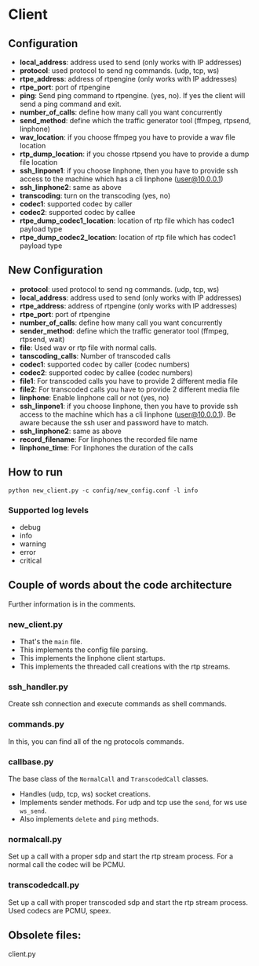 # Client

## Configuration

- **local_address**: address used to send (only works with IP addresses)
- **protocol**: used protocol to send ng commands. (udp, tcp, ws)
- **rtpe_address**: address of rtpengine (only works with IP addresses)
- **rtpe_port**: port of rtpengine
- **ping**: Send ping command to rtpengine. (yes, no). If yes the client
  will send a ping command and exit. 
- **number_of_calls**: define how many call you want concurrently
- **send_method**: define which the traffic generator tool (ffmpeg, rtpsend, linphone)
- **wav_location**: if you choose ffmpeg you have to provide a wav file location
- **rtp_dump_location**: if you chosse rtpsend you have to provide a dump file location
- **ssh_linpone1**: if you choose linphone, then you have to provide ssh access to the
  machine which has a cli linphone (user@10.0.0.1)
- **ssh_linphone2**: same as above
- **transcoding**: turn on the transcoding (yes, no)
- **codec1**: supported codec by caller
- **codec2**: supported codec by callee
- **rtpe_dump_codec1_location**: location of rtp file which has codec1 payload
type 
- **rtpe_dump_codec2_location**: location of rtp file which has codec1 payload
type

## New Configuration

- **protocol**: used protocol to send ng commands. (udp, tcp, ws)
- **local_address**: address used to send (only works with IP addresses)
- **rtpe_address**: address of rtpengine (only works with IP addresses)
- **rtpe_port**: port of rtpengine
- **number_of_calls**: define how many call you want concurrently
- **sender_method**: define which the traffic generator tool (ffmpeg, rtpsend, wait)
- **file**: Used wav or rtp file with normal calls. 
- **tanscoding_calls**: Number of transcoded calls
- **codec1**: supported codec by caller (codec numbers)
- **codec2**: supported codec by callee (codec numbers)
- **file1**: For transcoded calls you have to provide 2 different media file
- **file2**: For transcoded calls you have to provide 2 different media file
- **linphone**: Enable linphone call or not (yes, no)
- **ssh_linpone1**: if you choose linphone, then you have to provide ssh access to the
  machine which has a cli linphone (user@10.0.0.1). Be aware because the ssh user and 
  password have to match.
- **ssh_linphone2**: same as above
- **record_filename**: For linphones the recorded file name
- **linphone_time**: For linphones the duration of the calls 

## How to run

```
python new_client.py -c config/new_config.conf -l info
```

### Supported log levels

- debug
- info
- warning
- error
- critical

## Couple of words about the code architecture

Further information is in the comments. 

### new_client.py 

- That's the `main` file.
- This implements the config file parsing.
- This implements the linphone client startups.
- This implements the threaded call creations with the rtp streams.

### ssh_handler.py

Create ssh connection and execute commands as shell commands. 

### commands.py

In this, you can find all of the ng protocols commands. 

### callbase.py

The base class of the `NormalCall` and `TranscodedCall` classes. 

- Handles (udp, tcp, ws) socket creations.
- Implements sender methods. For udp and tcp use the `send`, for ws use `ws_send`.
- Also implements `delete` and `ping` methods.

### normalcall.py

Set up a call with a proper sdp and start the rtp stream process.
For a normal call the codec will be PCMU. 

### transcodedcall.py

Set up a call with proper transcoded sdp and start the rtp stream process.
Used codecs are PCMU, speex.

## Obsolete files:

client.py
